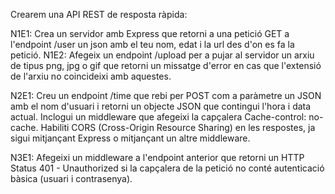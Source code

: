 Crearem una API REST de resposta ràpida:

N1E1: Crea un servidor amb Express que retorni a una petició GET a l'endpoint /user un json amb el teu nom, 
edat i la url des d'on es fa la petició.
N1E2: Afegeix un endpoint /upload per a pujar al servidor un arxiu de tipus png, jpg o gif que retorni un missatge 
d'error en cas que l'extensió de l'arxiu no coincideixi amb aquestes.

N2E1: Creu un endpoint /time que rebi per POST com a paràmetre un JSON amb el nom d'usuari i retorni un objecte
JSON que contingui l'hora i data actual. Inclogui un middleware que afegeixi la capçalera Cache-control: no-cache.
Habiliti CORS (Cross-Origin Resource Sharing) en les respostes, ja sigui mitjançant Express o mitjançant un altre
middleware.

N3E1: Afegeixi un middleware a l'endpoint anterior que retorni un HTTP Status 401 - Unauthorized si la capçalera de
 la petició no conté autenticació bàsica (usuari i contrasenya).

